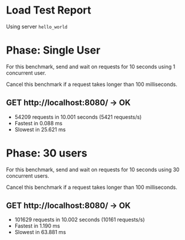 # Load Test Report

Using server `hello_world`

# Phase: Single User

For this benchmark, send and wait on requests for 10 seconds using 1 concurrent user.

Cancel this benchmark if a request takes longer than 100 milliseconds.


## GET http://localhost:8080/ -> OK

- 54209 requests in 10.001 seconds (5421 requests/s)
- Fastest in 0.088 ms
- Slowest in 25.621 ms


# Phase: 30 users

For this benchmark, send and wait on requests for 10 seconds using 30 concurrent users.

Cancel this benchmark if a request takes longer than 100 milliseconds.


## GET http://localhost:8080/ -> OK

- 101629 requests in 10.002 seconds (10161 requests/s)
- Fastest in 1.190 ms
- Slowest in 63.881 ms


